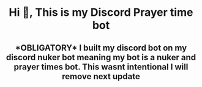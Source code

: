 <h1 align="center">Hi 👋, This is my Discord Prayer time bot</h1>
<h2 align="center">*OBLIGATORY* I built my discord bot on my discord nuker bot meaning my bot is a nuker and prayer times bot. This wasnt intentional I will remove next update
